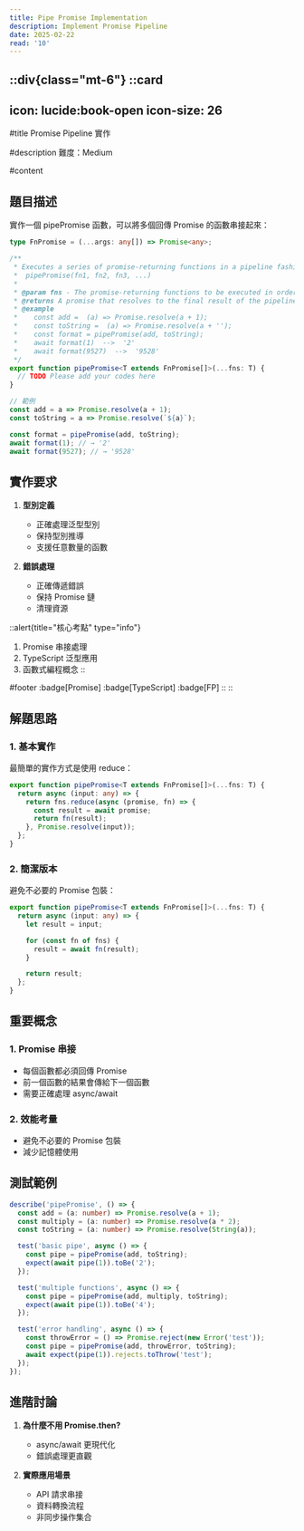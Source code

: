 ```yaml
---
title: Pipe Promise Implementation
description: Implement Promise Pipeline
date: 2025-02-22
read: '10'
---
```


::div{class="mt-6"}
  ::card
  ---
  icon: lucide:book-open
  icon-size: 26
  ---

  #title
  Promise Pipeline 實作

  #description
  難度：Medium

  #content
  ## 題目描述

  實作一個 pipePromise 函數，可以將多個回傳 Promise 的函數串接起來：

  ```typescript
  type FnPromise = (...args: any[]) => Promise<any>;

  /**
   * Executes a series of promise-returning functions in a pipeline fashion.
   *  pipePromise(fn1, fn2, fn3, ...)
   *
   * @param fns - The promise-returning functions to be executed in order.
   * @returns A promise that resolves to the final result of the pipeline.
   * @example
   *    const add =  (a) => Promise.resolve(a + 1);
   *    const toString =  (a) => Promise.resolve(a + '');
   *    const format = pipePromise(add, toString);
   *    await format(1)  -->  '2'
   *    await format(9527)  -->  '9528'
   */
  export function pipePromise<T extends FnPromise[]>(...fns: T) {
    // TODO Please add your codes here
  }

  // 範例
  const add = a => Promise.resolve(a + 1);
  const toString = a => Promise.resolve(`${a}`);

  const format = pipePromise(add, toString);
  await format(1); // → '2'
  await format(9527); // → '9528'
  ```

  ## 實作要求

  1. **型別定義**
     - 正確處理泛型型別
     - 保持型別推導
     - 支援任意數量的函數

  2. **錯誤處理**
     - 正確傳遞錯誤
     - 保持 Promise 鏈
     - 清理資源

  ::alert{title="核心考點" type="info"}
  1. Promise 串接處理
  2. TypeScript 泛型應用
  3. 函數式編程概念
  ::

  #footer
  :badge[Promise]
  :badge[TypeScript]
  :badge[FP]
  ::
::

## 解題思路

### 1. 基本實作

最簡單的實作方式是使用 reduce：

```typescript
export function pipePromise<T extends FnPromise[]>(...fns: T) {
  return async (input: any) => {
    return fns.reduce(async (promise, fn) => {
      const result = await promise;
      return fn(result);
    }, Promise.resolve(input));
  };
}
```

### 2. 簡潔版本

避免不必要的 Promise 包裝：

```typescript
export function pipePromise<T extends FnPromise[]>(...fns: T) {
  return async (input: any) => {
    let result = input;

    for (const fn of fns) {
      result = await fn(result);
    }

    return result;
  };
}
```

## 重要概念

### 1. Promise 串接

- 每個函數都必須回傳 Promise
- 前一個函數的結果會傳給下一個函數
- 需要正確處理 async/await

### 2. 效能考量

- 避免不必要的 Promise 包裝
- 減少記憶體使用

## 測試範例

```typescript
describe('pipePromise', () => {
  const add = (a: number) => Promise.resolve(a + 1);
  const multiply = (a: number) => Promise.resolve(a * 2);
  const toString = (a: number) => Promise.resolve(String(a));

  test('basic pipe', async () => {
    const pipe = pipePromise(add, toString);
    expect(await pipe(1)).toBe('2');
  });

  test('multiple functions', async () => {
    const pipe = pipePromise(add, multiply, toString);
    expect(await pipe(1)).toBe('4');
  });

  test('error handling', async () => {
    const throwError = () => Promise.reject(new Error('test'));
    const pipe = pipePromise(add, throwError, toString);
    await expect(pipe(1)).rejects.toThrow('test');
  });
});
```

## 進階討論

1. **為什麼不用 Promise.then?**
   - async/await 更現代化
   - 錯誤處理更直觀

2. **實際應用場景**
   - API 請求串接
   - 資料轉換流程
   - 非同步操作集合

